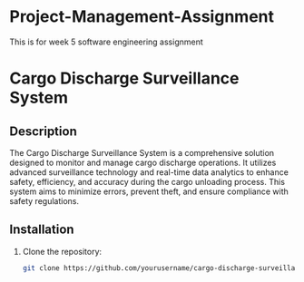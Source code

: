 # Project-Management-Assignment
This is for week 5 software engineering assignment
# Cargo Discharge Surveillance System

## Description
The Cargo Discharge Surveillance System is a comprehensive solution designed to monitor and manage cargo discharge operations. It utilizes advanced surveillance technology and real-time data analytics to enhance safety, efficiency, and accuracy during the cargo unloading process. This system aims to minimize errors, prevent theft, and ensure compliance with safety regulations.

## Installation
1. Clone the repository:
   ```bash
   git clone https://github.com/yourusername/cargo-discharge-surveillance.git

